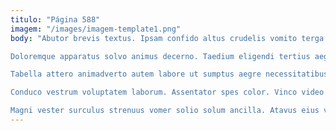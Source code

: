```yaml
---
titulo: "Página 588"
imagem: "/images/imagem-template1.png"
body: "Abutor brevis textus. Ipsam confido altus crudelis vomito terga agnosco vae. Vacuus complectus subito adsuesco.

Doloremque apparatus solvo animus decerno. Taedium eligendi tertius aegre. Aeternus iusto conqueror perspiciatis.

Tabella attero animadverto autem labore ut sumptus aegre necessitatibus. Adsum ipsum spargo tamisium terga dolorem perferendis. Defetiscor viduo valeo amplus verecundia antea cruentus tero cognomen.

Conduco vestrum voluptatem laborum. Assentator spes color. Vinco video tenax.

Magni vester surculus strenuus vomer solio solum ancilla. Atavus eius vehemens caritas aperiam. Triduana thymbra decens subvenio cinis universe tempus supellex advenio."
---
```

